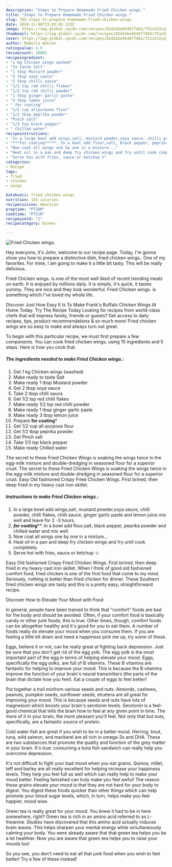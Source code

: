 ```yaml
---
description: "Steps to Prepare Homemade Fried Chicken wings."
title: "Steps to Prepare Homemade Fried Chicken wings."
slug: 702-steps-to-prepare-homemade-fried-chicken-wings
date: 2020-11-08T23:03:03.133Z
image: https://img-global.cpcdn.com/recipes/82d2ebe9546f7db5/751x532cq70/fried-chicken-wings-recipe-main-photo.jpg
thumbnail: https://img-global.cpcdn.com/recipes/82d2ebe9546f7db5/751x532cq70/fried-chicken-wings-recipe-main-photo.jpg
cover: https://img-global.cpcdn.com/recipes/82d2ebe9546f7db5/751x532cq70/fried-chicken-wings-recipe-main-photo.jpg
author: Mabelle Watson
ratingvalue: 4.9
reviewcount: 10802
recipeingredient:
- "1 kg Chicken wings washed"
- "to taste Salt"
- "1 tbsp Mustard powder"
- "2 tbsp soya sauce"
- "2 tbsp chilli sauce"
- "1/2 tsp red chilli flakes"
- "1/2 tsp red chilli powder"
- "1 tbsp ginger garlic paste"
- "3 tbsp lemon juice"
- " for coating"
- "1/2 cup allpurpose flour"
- "1/2 tbsp peprika powder"
- "Pinch salt"
- "1/3 tsp black pepper"
- " Chilled water"
recipeinstructions:
- "In a large bowl add wings,salt, mustard powder,soya sauce, chilli powder, chilli flakes, chilli sauce, ginger garlic paste and lemon juice mix well and leave for 2 -3 hours."
- "***for coating*****. In a bowl add flour,salt, black pepper, peprika powder and chilled water and mix well."
- "Now coat all wings one by one in a mixture..."
- "Heat oil in a pan and deep fry chicken wings and fry until cook completely."
- "Serve hot with fries, sauce or ketchup ☺️"
categories:
- Recipe
tags:
- fried
- chicken
- wings

katakunci: fried chicken wings 
nutrition: 143 calories
recipecuisine: American
preptime: "PT26M"
cooktime: "PT51M"
recipeyield: "1"
recipecategory: Dinner

---
```



![Fried Chicken wings.](https://img-global.cpcdn.com/recipes/82d2ebe9546f7db5/751x532cq70/fried-chicken-wings-recipe-main-photo.jpg)

Hey everyone, it's John, welcome to our recipe page. Today, I'm gonna show you how to prepare a distinctive dish, fried chicken wings.. One of my favorites. For mine, I am going to make it a little bit tasty. This will be really delicious.

Fried Chicken wings. is one of the most well liked of recent trending meals on earth. It is enjoyed by millions daily. It is simple, it's quick, it tastes yummy. They are nice and they look wonderful. Fried Chicken wings. is something which I've loved my whole life.

Discover Just How Easy It Is To Make Frank&#39;s Buffalo Chicken Wings At Home Today. Try The Recipe Today Looking for recipes from world-class chefs that will impress family, friends or guests? Get access to daily recipes, tips, product recommendations &amp; so much more! Fried chicken wings are so easy to make and always turn out great.


To begin with this particular recipe, we must first prepare a few components. You can cook fried chicken wings. using 15 ingredients and 5 steps. Here is how you cook that.

<!--inarticleads1-->

##### The ingredients needed to make Fried Chicken wings.:

1. Get 1 kg Chicken wings (washed)
1. Make ready to taste Salt
1. Make ready 1 tbsp Mustard powder
1. Get 2 tbsp soya sauce
1. Take 2 tbsp chilli sauce
1. Get 1/2 tsp red chilli flakes
1. Make ready 1/2 tsp red chilli powder
1. Make ready 1 tbsp ginger garlic paste
1. Make ready 3 tbsp lemon juice
1. Prepare  **for coating***
1. Get 1/2 cup all-purpose flour
1. Get 1/2 tbsp peprika powder
1. Get Pinch salt
1. Take 1/3 tsp black pepper
1. Make ready  Chilled water


The secret to these Fried Chicken Wings is soaking the wings twice in the egg-milk mixture and double-dredging in seasoned flour for a superior crust. The secret to these Fried Chicken Wings is soaking the wings twice in the egg-milk mixture and double-dredging in seasoned flour for a superior crust. Easy Old fashioned Crispy Fried Chicken Wings. First brined, then deep fried in my heavy cast iron skillet. 

<!--inarticleads2-->

##### Instructions to make Fried Chicken wings.:

1. In a large bowl add wings,salt, mustard powder,soya sauce, chilli powder, chilli flakes, chilli sauce, ginger garlic paste and lemon juice mix well and leave for 2 -3 hours.
1. ***for coating*****. In a bowl add flour,salt, black pepper, peprika powder and chilled water and mix well.
1. Now coat all wings one by one in a mixture...
1. Heat oil in a pan and deep fry chicken wings and fry until cook completely.
1. Serve hot with fries, sauce or ketchup ☺️


Easy Old fashioned Crispy Fried Chicken Wings. First brined, then deep fried in my heavy cast iron skillet. When I think of good old fashioned comfort food, fried chicken is one of the first food that come to my mind. Seriously, nothing is better than fried chicken for dinner. These Southern fried chicken wings are tasty and this is a pretty easy, straightforward recipe. 

Discover How to Elevate Your Mood with Food


In general, people have been trained to think that "comfort" foods are bad for the body and should be avoided. Often, if your comfort food is basically candy or other junk foods, this is true. Other times, though, comfort foods can be altogether healthy and it's good for you to eat them. A number of foods really do elevate your mood when you consume them. If you are feeling a little bit down and need a happiness pick me up, try some of these.

Eggs, believe it or not, can be really great at fighting back depression. Just be sure that you don't get rid of the egg yolk. The egg yolk is the most important part of the egg in terms of helping elevate your mood. Eggs, specifically the egg yolks, are full of B vitamins. These B vitamins are fantastic for helping to improve your mood. This is because the B vitamins improve the function of your brain's neural transmitters (the parts of the brain that dictate how you feel). Eat a couple of eggs to feel better!

Put together a trail mixfrom various seeds and nuts. Almonds, cashews, peanuts, pumpkin seeds, sunflower seeds, etcetera are all great for improving your mood. This is because seeds and nuts have lots of magnesium which boosts your brain's serotonin levels. Serotonin is a feel-good chemical that tells the brain how to feel at any given point in time. The more of it in your brain, the more pleasant you'll feel. Not only that but nuts, specifically, are a fantastic source of protein.

Cold water fish are great if you wish to be in a better mood. Herring, trout, tuna, wild salmon, and mackerel are all rich in omega-3s and DHA. These are two substances that promote the quality and function of the grey matter in your brain. It's true: consuming a tuna fish sandwich can really help you overcome depression. 

It's not difficult to fight your bad mood when you eat grains. Quinoa, millet, teff and barley are all really excellent for helping increase your happiness levels. They help you feel full as well which can really help to make your mood better. Feeling famished can truly make you feel awful! The reason these grains elevate your mood is that they are not hard for your body to digest. You digest these foods quicker than other things which can help promote your blood sugar levels, which, in turn, helps make you feel happier, mood wise.

Green tea is really great for your mood. You knew it had to be in here somewhere, right? Green tea is rich in an amino acid referred to as L-theanine. Studies have discovered that this amino acid actually induces brain waves. This helps sharpen your mental energy while simultaneously calming your body. You were already aware that that green tea helps you be a lot healthier. Now you are aware that green tea helps you to raise your moods too!

So you see, you don't need to eat all that junk food when you wish to feel better! Try a few of these instead!

